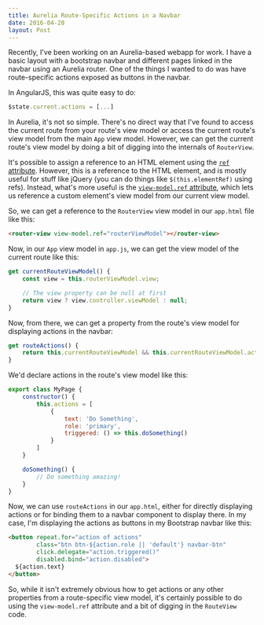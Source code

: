 ```yaml
---
title: Aurelia Route-Specific Actions in a Navbar
date: 2016-04-28
layout: Post
---
```


Recently, I've been working on an Aurelia-based webapp for work. I have a basic layout with a bootstrap navbar and different pages linked in the navbar using an Aurelia router. One of the things I wanted to do was have route-specific actions exposed as buttons in the navbar.

In AngularJS, this was quite easy to do:

``` js
$state.current.actions = [...]
```

In Aurelia, it's not so simple. There's no direct way that I've found to access the current route from your route's view model or access the current route's view model from the main `App` view model. However, we can get the current route's view model by doing a bit of digging into the internals of `RouterView`.

It's possible to assign a reference to an HTML element using the [`ref` attribute](http://stackoverflow.com/a/29866395/1917313). However, this is a reference to the HTML element, and is mostly useful for stuff like jQuery (you can do things like `$(this.elementRef)` using refs). Instead, what's more useful is the [`view-model.ref` attribute](http://stackoverflow.com/a/30733738/1917313), which lets us reference a custom element's view model from our current view model.

So, we can get a reference to the `RouterView` view model in our `app.html` file like this:

``` html
<router-view view-model.ref="routerViewModel"></router-view>
```

Now, in our `App` view model in `app.js`, we can get the view model of the current route like this:

``` js
get currentRouteViewModel() {
    const view = this.routerViewModel.view;

    // The view property can be null at first
    return view ? view.controller.viewModel : null;
}
```

Now, from there, we can get a property from the route's view model for displaying actions in the navbar:

``` js
get routeActions() {
    return this.currentRouteViewModel && this.currentRouteViewModel.actions || [];
}
```

We'd declare actions in the route's view model like this:

``` js
export class MyPage {
    constructor() {
        this.actions = [
            {
                text: 'Do Something',
                role: 'primary',
                triggered: () => this.doSomething()
            }
        ]
    }

    doSomething() {
        // Do something amazing!
    }
}
```

Now, we can use `routeActions` in our `app.html`, either for directly displaying actions or for binding them to a navbar component to display there. In my case, I'm displaying the actions as buttons in my Bootstrap navbar like this:

``` html
<button repeat.for="action of actions"
        class="btn btn-${action.role || 'default'} navbar-btn"
        click.delegate="action.triggered()"
        disabled.bind="action.disabled">
  ${action.text}
</button>
```

So, while it isn't extremely obvious how to get actions or any other properties from a route-specific view model, it's certainly possible to do using the `view-model.ref` attribute and a bit of digging in the `RouteView` code.
